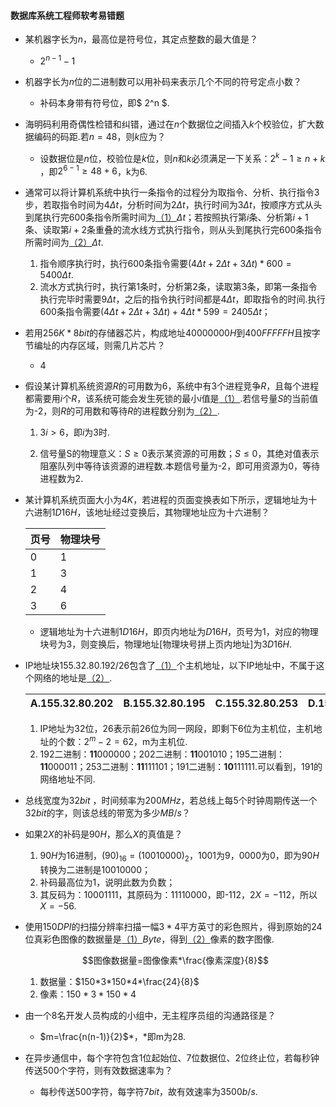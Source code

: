 #### 数据库系统工程师软考易错题

- 某机器字长为$n$，最高位是符号位，其定点整数的最大值是？

  - $2^{n−1}−1$​

- 机器字长为$n$位的二进制数可以用补码来表示几个不同的符号定点小数？

  - 补码本身带有符号位，即$ 2^n $​​.​

- 海明码利用奇偶性检错和纠错，通过在$n$个数据位之间插入$k$个校验位，扩大数据编码的码距.若$n=48$，则$k$​应为？

  - 设数据位是$n$​​​位，校验位是$k$​​​位，则$n$​​​和$k$​​​必须满足一下关系：$2^k-1\ge n+k$​​​​，即$2^{6-1}\ge 48+6$​​​​，k为6.

- 通常可以将计算机系统中执行一条指令的过程分为取指令、分析、执行指令3步，若取指令时间为$4Δt$​​​，分析时间为$2Δt$​​，执行时间为$3Δt$​​，按顺序方式从头到尾执行完600条指令所需时间为<u>（1）</u>$Δt$​​；若按照执行第$i$​条、分析第$i+1$​​条、读取第$i+2$​​​条重叠的流水线方式执行指令，则从头到尾执行完600条指令所需时间为<u>（2）</u>$Δt$​​​​.

  1. 指令顺序执行时，执行600条指令需要$(4Δt+2Δt+3Δt)*600=5400Δt$.
  2. 流水方式执行时，执行第1条时，分析第2条，读取第3条，即第一条指令执行完毕时需要$9Δt$，之后的指令执行时间都是$4Δt$，即取指令的时间.执行600条指令需要$(4Δt+2Δt+3Δt)+4Δt*599=2405Δt$；


- 若用$256K*8bit$的存储器芯片，构成地址$40000000H$到$400FFFFFH$且按字节编址的内存区域，则需几片芯片？

  - 4

- 假设某计算机系统资源$R$的可用数为6，系统中有3个进程竞争$R$​，且每个进程都需要用$i$​个$R$​，该系统可能会发生死锁的最小$i$​值是<u>（1）</u>.若信号量$S$​的当前值为-2，则$R$​的可用数和等待$R$​​的进程数分别为<u>（2）</u>.

  1. $3i>6$​，即$i$​为3时.

  2. 信号量S的物理意义：$S\ge 0$​表示某资源的可用数；$S\le 0$​​，其绝对值表示阻塞队列中等待该资源的进程数.本题信号量为-2，即可用资源为0，等待进程数为2.

- 某计算机系统页面大小为$4K$，若进程的页面变换表如下所示，逻辑地址为十六进制$1D16H$，该地址经过变换后，其物理地址应为十六进制？

  | 页号 | 物理块号 |
  | ---- | -------- |
  | 0    | 1        |
  | 1    | 3        |
  | 2    | 4        |
  | 3    | 6        |

  - 逻辑地址为十六进制$1D16H$，即页内地址为$D16H$，页号为1，对应的物理块号为3，则变换后，物理地址[物理块号拼上页内地址]为$3D16H$.

- IP地址块155.32.80.192/26包含了<u>（1）</u>个主机地址，以下IP地址中，不属于这个网络的地址是<u>（2）</u>.

  | A.155.32.80.202 | B.155.32.80.195 | C.155.32.80.253 | D.155.32.80.191 |
  | --------------- | --------------- | --------------- | --------------- |

  1. IP地址为32位，26表示前26位为同一网段，即剩下6位为主机位，主机地址的个数：$2^m-2=62$，m为主机位.
  2. 192二进制：**11**000000；202二进制：**11**001010；195二进制：**11**000011；253二进制：**11**111101；191二进制：**10**111111.可以看到，191的网络地址不同.

- 总线宽度为$32bit$ ，时间频率为$200MHz$，若总线上每5个时钟周期传送一个$32bit$的字，则该总线的带宽为多少$MB/s$？

- 如果$2X$的补码是$90H$，那么$X$​的真值是？

  1. $90H$为16进制，$(90)_{16}=(10010000)_2$​​，1001为9，0000为0，即为$90H$转换为二进制是10010000；
  2. 补码最高位为1，说明此数为负数；
  3. 其反码为：10001111，其原码为：11110000，即-112，$2X=-112$，所以$X=-56$.

- 使用$150DPI$​的扫描分辨率扫描一幅$3*4$​平方英寸的彩色照片，得到原始的24位真彩色图像的数据量是<u>（1）</u>$Byte$​​，得到<u>（2）</u>像素的数字图像.

  $$图像数据量=图像像素*\frac{像素深度}{8}$$

  1. 数据量：$150*3*150*4*\frac{24}{8}$
  2. 像素：$150*3*150*4$

- 由一个8名开发人员构成的小组中，无主程序员组的沟通路径是？

  - $m=\frac{n(n-1)}{2}$*，*即m为28.

- 在异步通信中，每个字符包含1位起始位、7位数据位、2位终止位，若每秒钟传送500个字符，则有效数据速率为？

  - 每秒传送500字符，每字符$7bit$，故有效速率为$3500b/s$.

  




